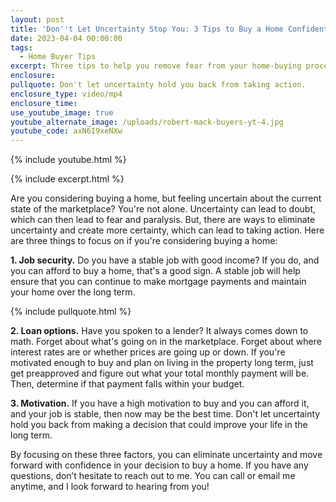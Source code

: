 ```yaml
---
layout: post
title: 'Don''t Let Uncertainty Stop You: 3 Tips to Buy a Home Confidently'
date: 2023-04-04 00:00:00
tags:
  - Home Buyer Tips
excerpt: Three tips to help you remove fear from your home-buying process.
enclosure:
pullquote: Don't let uncertainty hold you back from taking action.
enclosure_type: video/mp4
enclosure_time:
use_youtube_image: true
youtube_alternate_image: /uploads/robert-mack-buyers-yt-4.jpg
youtube_code: axN6I9xeNXw
---
```

{% include youtube.html %}

{% include excerpt.html %}

Are you considering buying a home, but feeling uncertain about the current state of the marketplace? You're not alone. Uncertainty can lead to doubt, which can then lead to fear and paralysis. But, there are ways to eliminate uncertainty and create more certainty, which can lead to taking action. Here are three things to focus on if you're considering buying a home:

**1\. Job security.**&nbsp;Do you have a stable job with good income? If you do, and you can afford to buy a home, that's a good sign. A stable job will help ensure that you can continue to make mortgage payments and maintain your home over the long term.

{% include pullquote.html %}

**2\. Loan options.**&nbsp;Have you spoken to a lender? It always comes down to math. Forget about what's going on in the marketplace. Forget about where interest rates are or whether prices are going up or down. If you're motivated enough to buy and plan on living in the property long term, just get preapproved and figure out what your total monthly payment will be. Then, determine if that payment falls within your budget.

**3\. Motivation.**&nbsp;If you have a high motivation to buy and you can afford it, and your job is stable, then now may be the best time. Don't let uncertainty hold you back from making a decision that could improve your life in the long term.

By focusing on these three factors, you can eliminate uncertainty and move forward with confidence in your decision to buy a home. If you have any questions, don’t hesitate to reach out to me. You can call or email me anytime, and I look forward to hearing from you!